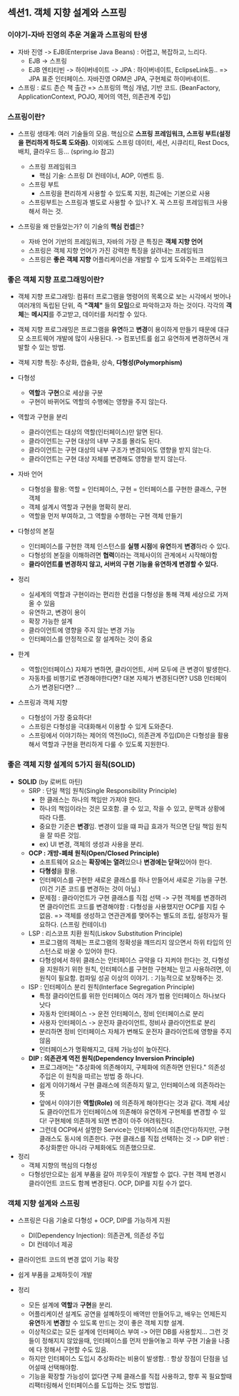
## 섹션1. 객체 지향 설계와 스프링

### 이야기-자바 진영의 추운 겨울과 스프링의 탄생
- 자바 진영 -> EJB(Enterprise Java Beans) : 어렵고, 복잡하고, 느리다.
  - EJB -> 스프링
  - EJB 엔티티빈 -> 하이버네이트 -> JPA : 하이버네이트, EclipseLink등.. => JPA 표준 인터페이스. 자바진영 ORM은 JPA, 구현체로 하이버네이트.
- 스프링 : 로드 존슨 책 출간 => 스프링의 핵심 개념, 기반 코드. (BeanFactory, ApplicationContext, POJO, 제어의 역전, 의존관계 주입)

### 스프링이란?
- 스프링 생태계: 여러 기술들의 모음. 핵심으로 **스프링 프레임워크, 스프링 부트(설정을 편리하게 하도록 도와줌)**. 이외에도 스프링 데이터, 세션, 시큐리티, Rest Docs, 배치, 클라우드 등... (spring.io 참고)
  - 스프링 프레임워크
    - 핵심 기술: 스프링 DI 컨테이너, AOP, 이벤트 등.
  - 스프링 부트
    - 스프링을 편리하게 사용할 수 있도록 지원, 최근에는 기본으로 사용
  - 스프링부트는 스프링과 별도로 사용할 수 있나? X. 꼭 스프링 프레임워크 사용해서 하는 것.

- 스프링을 왜 만들었는가? 이 기술의 **핵심 컨셉**은?
  - 자바 언어 기반의 프레임워크, 자바의 가장 큰 특징은 **객체 지향 언어**
  - 스프링은 객체 지향 언어가 가진 강력한 특징을 살려내는 프레임워크
  - 스프링은 **좋은 객체 지향** 어플리케이션을 개발할 수 있게 도와주는 프레임워크

### 좋은 객체 지향 프로그래밍이란?
- 객체 지향 프로그래밍: 컴퓨터 프로그램을 명령어의 목록으로 보는 시각에서 벗어나 여러개의 독립된 단위, 즉 **"객체"** 들의 **모임**으로 파악하고자 하는 것이다. 각각의 **객체**는 **메시지**를 주고받고, 데이터를 처리할 수 있다.
- 객체 지향 프로그래밍은 프로그램을 **유연**하고 **변경**이 용이하게 만들기 때문에 대규모 소프트웨어 개발에 많이 사용된다. -> 컴포넌트를 쉽고 유연하게 변경하면서 개발할 수 있는 방법.
- 객체 지향 특징: 추상화, 캡슐화, 상속, **다형성(Polymorphism)**
- 다형성
  - **역할**과 **구현**으로 세상을 구분
  - 구현이 바뀌어도 역할의 수행에는 영향을 주지 않는다.
- 역할과 구현을 분리
  - 클라이언트는 대상의 역할(인터페이스)만 알면 된다.
  - 클라이언트는 구현 대상의 내부 구조를 몰라도 된다.
  - 클라이언트는 구현 대상의 내부 구조가 변경되어도 영향을 받지 않는다.
  - 클라이언트는 구현 대상 자체를 변경해도 영향을 받지 않는다.
- 자바 언어
  - 다형성을 활용: 역할 = 인터페이스, 구현 = 인터페이스를 구현한 클래스, 구현 객체
  - 객체 설계시 역할과 구현을 명확히 분리.
  - 역할을 먼저 부여하고, 그 역할을 수행하는 구현 객체 만들기
- 다형성의 본질
  - 인터페이스를 구현한 객체 인스턴스를 **실행 시점**에 **유연**하게 **변경**하라 수 있다.
  - 다형성의 본질을 이해하려면 **협력**이라는 객체사이의 관계에서 시작해야함
  - **클라이언트를 변경하지 않고, 서버의 구현 기능을 유연하게 변경할 수 있다.**
  
- 정리
  - 실세계의 역할과 구현이라는 편리한 컨셉을 다형성을 통해 객체 세상으로 가져올 수 있음
  - 유연하고, 변경이 용이
  - 확장 가능한 설계
  - 클라이언트에 영향을 주지 않는 변경 가능
  - 인터페이스를 안정적으로 잘 설계하는 것이 중요
- 한계
  - 역할(인터페이스) 자체가 변하면, 클라이언트, 서버 모두에 큰 변경이 발생한다.
  - 자동차를 비행기로 변경해야한다면? 대본 자체가 변경된다면? USB 인터페이스가 변경된다면? ...
- 스프링과 객체 지향
  - 다형성이 가장 중요하다!
  - 스프링은 다형성을 극대화해서 이용할 수 있게 도와준다.
  - 스프링에서 이야기하는 제어의 역전(IoC), 의존관계 주입(DI)은 다형성을 활용해서 역할과 구현을 편리하게 다룰 수 있도록 지원한다.

### 좋은 객체 지향 설계의 5가지 원칙(SOLID)
- **SOLID** (by 로버트 마틴)
  - SRP : 단일 책임 원칙(Single Responsibility Principle)
    - 한 클래스는 하나의 책임만 가져야 한다.
    - 하나의 책임이라는 것은 모호함. 클 수 있고, 작을 수 있고, 문맥과 상황에 따라 다름.
    - 중요한 기준은 **변경**임. 변경이 있을 떄 파급 효과가 적으면 단일 책임 원칙을 잘 따른 것임.
    - ex) UI 변경, 객체의 생성과 사용을 분리.
  - **OCP : 개방-폐쇄 원칙(Open/Closed Principle)**
    - 소프트웨어 요소는 **확장에는 열려**있으나 **변경에는 닫혀**있어야 한다.
    - **다형성**을 활용.
    - 인터페이스를 구현한 새로운 클래스를 하나 만들어서 새로운 기능을 구현. (이건 기존 코드를 변경하는 것이 아님.)
    - 문제점 : 클라이언트가 구현 클래스를 직접 선택 -> 구현 객체를 변경하려면 클라이언트 코드를 변경해야함 : 다형성을 사용했지만 OCP를 지킬 수 없음. => 객체를 생성하고 연관관계를 맺어주는 별도의 조립, 설정자가 필요하다. (스프링 컨테이너)
  - LSP : 리스코프 치환 원칙(Liskov Substitution Principle)
    - 프로그램의 객체는 프로그램의 정확성을 꺠뜨리지 않으면서 하위 타입의 인스턴스로 바꿀 수 있어야 한다.
    - 다형성에서 하위 클래스는 인터페이스 규약을 다 지켜야 한다는 것, 다형성을 지원하기 위한 원칙, 인터페이스를 구현한 구현체는 믿고 사용하려면, 이 원칙이 필요함. 컴파일 성공 이상의 이야기. : 기능적으로 보장해주는 것.
  - ISP : 인터페이스 분리 원칙(Interface Segregation Principle)
    - 특정 클라이언트를 위한 인터페이스 여러 개가 범용 인터페이스 하나보다 낫다
    - 자동차 인터페이스 -> 운전 인터페이스, 정비 인터페이스로 분리
    - 사용자 인터페이스 -> 운전자 클라이언트, 정비사 클라이언트로 분리
    - 분리하면 정비 인터페이스 자체가 변해도 운전자 클라이언트에 영향을 주지 않음
    - 인터페이스가 명확해지고, 대체 가능성이 높아진다.
  - **DIP : 의존관계 역전 원칙(Dependency Inversion Principle)**
    - 프로그래머는 "추상화에 의존해야지, 구체화에 의존하면 안된다." 의존성 주입은 이 원칙을 따르는 방법 중 하나다.
    - 쉽게 이야기해서 구현 클래스에 의존하지 말고, 인터페이스에 의존하라는 뜻
    - 앞에서 이야기한 **역할(Role)** 에 의존하게 해야한다는 것과 같다. 객체 세상도 클라이언트가 인터페이스에 의존해야 유연하게 구현체를 변경할 수 있다! 구현체에 의존하게 되면 변경이 아주 어려워진다.
    - 그런데 OCP에서 설명한 Service는 인터페이스에 의존(안다)하지만, 구현 클래스도 동시에 의존한다. 구현 클래스를 직접 선택하는 것 -> DIP 위반 : 추상화뿐만 아니라 구체화에도 의존했으므로.
- 정리
  - 객체 지향의 핵심의 다형성
  - 다형성만으로는 쉽게 부품을 갈아 끼우듯이 개발할 수 없다. 구현 객체 변경시 클라이언트 코드도 함께 변경된다. OCP, DIP를 지킬 수가 없다.

### 객체 지향 설계와 스프링
- 스프링은 다음 기술로 다형성 + OCP, DIP를 가능하게 지원
   - DI(Dependency Injection): 의존관계, 의존성 주입
   - DI 컨테이너 제공
- 클라이언트 코드의 변경 없이 기능 확장
- 쉽게 부품을 교체하듯이 개발

- 정리
  - 모든 설계에 **역할**과 **구현**을 분리.
  - 어플리케이션 설계도 공연을 설꼐하듯이 배역만 만들어두고, 배우는 언제든지 **유연**하게 **변경**할 수 있도록 만드는 것이 좋은 객체 지향 설계.
  - 이상적으로는 모든 설계에 인터페이스 부여 -> 어떤 DB를 사용할지... 그런 것들이 정해지지 않았을때, 인터페이스를 먼저 만들어놓고 하부 구현 기술을 나중에 다 정해서 구현할 수도 있음.
  - 하지만 인터페이스 도입시 추상화라는 비용이 발생함. : 항상 장점이 단점을 넘어설때 선택해야함.
  - 기능을 확장할 가능성이 없다면 구체 클래스를 직접 사용하고, 향후 꼭 필요할때 리팩터링해서 인터페이스를 도입하는 것도 방법임.
